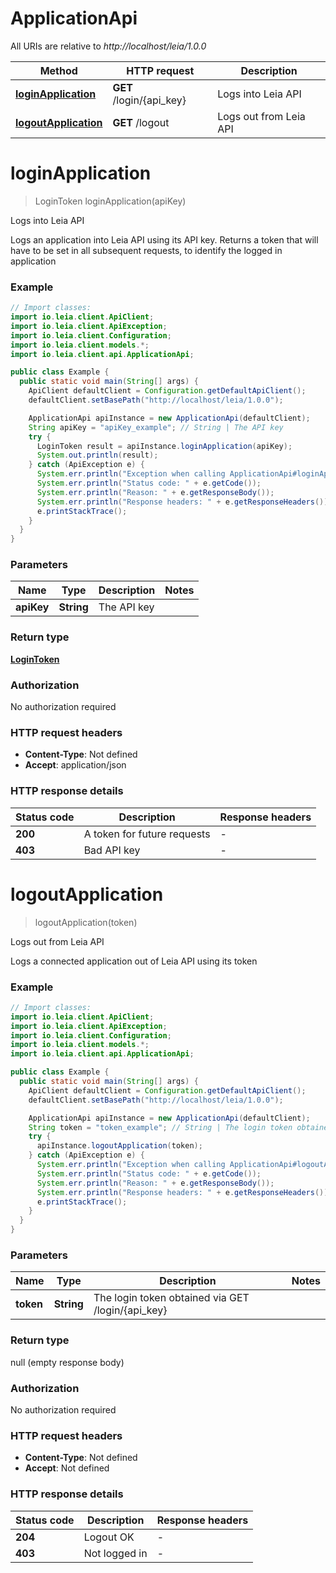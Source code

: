 # ApplicationApi

All URIs are relative to *http://localhost/leia/1.0.0*

Method | HTTP request | Description
------------- | ------------- | -------------
[**loginApplication**](ApplicationApi.md#loginApplication) | **GET** /login/{api_key} | Logs into Leia API
[**logoutApplication**](ApplicationApi.md#logoutApplication) | **GET** /logout | Logs out from Leia API


<a name="loginApplication"></a>
# **loginApplication**
> LoginToken loginApplication(apiKey)

Logs into Leia API

Logs an application into Leia API using its API key. Returns a token that will have to be set in all subsequent requests, to identify the logged in application 

### Example
```java
// Import classes:
import io.leia.client.ApiClient;
import io.leia.client.ApiException;
import io.leia.client.Configuration;
import io.leia.client.models.*;
import io.leia.client.api.ApplicationApi;

public class Example {
  public static void main(String[] args) {
    ApiClient defaultClient = Configuration.getDefaultApiClient();
    defaultClient.setBasePath("http://localhost/leia/1.0.0");

    ApplicationApi apiInstance = new ApplicationApi(defaultClient);
    String apiKey = "apiKey_example"; // String | The API key
    try {
      LoginToken result = apiInstance.loginApplication(apiKey);
      System.out.println(result);
    } catch (ApiException e) {
      System.err.println("Exception when calling ApplicationApi#loginApplication");
      System.err.println("Status code: " + e.getCode());
      System.err.println("Reason: " + e.getResponseBody());
      System.err.println("Response headers: " + e.getResponseHeaders());
      e.printStackTrace();
    }
  }
}
```

### Parameters

Name | Type | Description  | Notes
------------- | ------------- | ------------- | -------------
 **apiKey** | **String**| The API key |

### Return type

[**LoginToken**](LoginToken.md)

### Authorization

No authorization required

### HTTP request headers

 - **Content-Type**: Not defined
 - **Accept**: application/json

### HTTP response details
| Status code | Description | Response headers |
|-------------|-------------|------------------|
**200** | A token for future requests |  -  |
**403** | Bad API key |  -  |

<a name="logoutApplication"></a>
# **logoutApplication**
> logoutApplication(token)

Logs out from Leia API

Logs a connected application out of Leia API using its token 

### Example
```java
// Import classes:
import io.leia.client.ApiClient;
import io.leia.client.ApiException;
import io.leia.client.Configuration;
import io.leia.client.models.*;
import io.leia.client.api.ApplicationApi;

public class Example {
  public static void main(String[] args) {
    ApiClient defaultClient = Configuration.getDefaultApiClient();
    defaultClient.setBasePath("http://localhost/leia/1.0.0");

    ApplicationApi apiInstance = new ApplicationApi(defaultClient);
    String token = "token_example"; // String | The login token obtained via GET /login/{api_key}
    try {
      apiInstance.logoutApplication(token);
    } catch (ApiException e) {
      System.err.println("Exception when calling ApplicationApi#logoutApplication");
      System.err.println("Status code: " + e.getCode());
      System.err.println("Reason: " + e.getResponseBody());
      System.err.println("Response headers: " + e.getResponseHeaders());
      e.printStackTrace();
    }
  }
}
```

### Parameters

Name | Type | Description  | Notes
------------- | ------------- | ------------- | -------------
 **token** | **String**| The login token obtained via GET /login/{api_key} |

### Return type

null (empty response body)

### Authorization

No authorization required

### HTTP request headers

 - **Content-Type**: Not defined
 - **Accept**: Not defined

### HTTP response details
| Status code | Description | Response headers |
|-------------|-------------|------------------|
**204** | Logout OK |  -  |
**403** | Not logged in |  -  |

